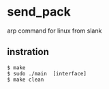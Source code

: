 # send_pack
arp command for linux from slank

## instration
	$ make
	$ sudo ./main  [interface]
	$ make clean
